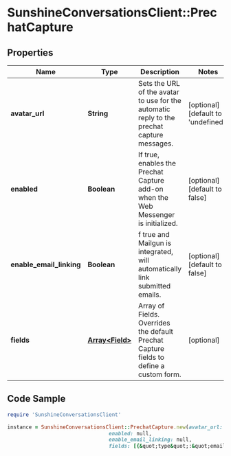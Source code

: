 # SunshineConversationsClient::PrechatCapture

## Properties

Name | Type | Description | Notes
------------ | ------------- | ------------- | -------------
**avatar_url** | **String** | Sets the URL of the avatar to use for the automatic reply to the prechat capture messages. | [optional] [default to &#39;undefined&#39;]
**enabled** | **Boolean** | If true, enables the Prechat Capture add-on when the Web Messenger is initialized. | [optional] [default to false]
**enable_email_linking** | **Boolean** | f true and Mailgun is integrated, will automatically link submitted emails. | [optional] [default to false]
**fields** | [**Array&lt;Field&gt;**](Field.md) | Array of Fields. Overrides the default Prechat Capture fields to define a custom form. | [optional] 

## Code Sample

```ruby
require 'SunshineConversationsClient'

instance = SunshineConversationsClient::PrechatCapture.new(avatar_url: https://domain.com/images/avatar.png,
                                 enabled: null,
                                 enable_email_linking: null,
                                 fields: [{&quot;type&quot;:&quot;email&quot;,&quot;name&quot;:&quot;email&quot;,&quot;label&quot;:&quot;Email&quot;,&quot;placeholder&quot;:&quot;your@email.com&quot;},{&quot;type&quot;:&quot;text&quot;,&quot;name&quot;:&quot;company-website&quot;,&quot;label&quot;:&quot;Company website&quot;,&quot;placeholder&quot;:&quot;mycompany.com&quot;}])
```



